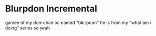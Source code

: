 # Blurpdon Incremental

gamee of my don-chan oc named "blurpdon" he is from my "what am i doing" series so yeah
